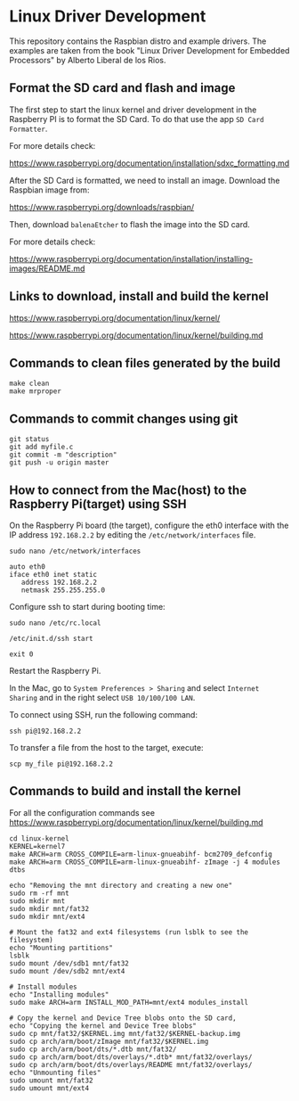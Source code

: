 
# Linux Driver Development

This repository contains the Raspbian distro and example drivers. The examples
are taken from the book "Linux Driver Development for Embedded Processors" by
Alberto Liberal de los Rios.

## Format the SD card and flash and image

The first step to start the linux kernel and driver development in the Raspberry PI
is to format the SD Card. To do that use the app `SD Card Formatter`.

For more details check:

https://www.raspberrypi.org/documentation/installation/sdxc_formatting.md

After the SD Card is formatted, we need to install an image. Download the Raspbian
image from:

https://www.raspberrypi.org/downloads/raspbian/

Then, download `balenaEtcher` to flash the image into the SD card.

For more details check:

https://www.raspberrypi.org/documentation/installation/installing-images/README.md


## Links to download, install and build the kernel

https://www.raspberrypi.org/documentation/linux/kernel/

https://www.raspberrypi.org/documentation/linux/kernel/building.md

## Commands to clean files generated by the build

```shell
make clean
make mrproper
```

## Commands to commit changes using git

```shell
git status
git add myfile.c 
git commit -m "description"
git push -u origin master
```

## How to connect from the Mac(host) to the Raspberry Pi(target) using SSH

On the Raspberry Pi board (the target), configure the eth0 interface
with the IP address `192.168.2.2` by editing the `/etc/network/interfaces` file.

```shell
sudo nano /etc/network/interfaces

auto eth0
iface eth0 inet static
   address 192.168.2.2
   netmask 255.255.255.0
```

Configure ssh to start during booting time:

```shell
sudo nano /etc/rc.local

/etc/init.d/ssh start

exit 0
```

Restart the Raspberry Pi.

In the Mac, go to `System Preferences > Sharing` and select `Internet Sharing`
and in the right select `USB 10/100/100 LAN`.

To connect using SSH, run the following command:

```shell
ssh pi@192.168.2.2
```

To transfer a file from the host to the target, execute:

```shell
scp my_file pi@192.168.2.2
```

## Commands to build and install the kernel 

For all the configuration commands see https://www.raspberrypi.org/documentation/linux/kernel/building.md

```shell
cd linux-kernel
KERNEL=kernel7
make ARCH=arm CROSS_COMPILE=arm-linux-gnueabihf- bcm2709_defconfig
make ARCH=arm CROSS_COMPILE=arm-linux-gnueabihf- zImage -j 4 modules dtbs

echo "Removing the mnt directory and creating a new one"
sudo rm -rf mnt
sudo mkdir mnt
sudo mkdir mnt/fat32
sudo mkdir mnt/ext4

# Mount the fat32 and ext4 filesystems (run lsblk to see the filesystem)
echo "Mounting partitions"
lsblk
sudo mount /dev/sdb1 mnt/fat32
sudo mount /dev/sdb2 mnt/ext4

# Install modules
echo "Installing modules"
sudo make ARCH=arm INSTALL_MOD_PATH=mnt/ext4 modules_install

# Copy the kernel and Device Tree blobs onto the SD card,
echo "Copying the kernel and Device Tree blobs"
sudo cp mnt/fat32/$KERNEL.img mnt/fat32/$KERNEL-backup.img
sudo cp arch/arm/boot/zImage mnt/fat32/$KERNEL.img
sudo cp arch/arm/boot/dts/*.dtb mnt/fat32/
sudo cp arch/arm/boot/dts/overlays/*.dtb* mnt/fat32/overlays/
sudo cp arch/arm/boot/dts/overlays/README mnt/fat32/overlays/
echo "Unmounting files"
sudo umount mnt/fat32
sudo umount mnt/ext4

